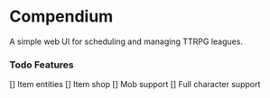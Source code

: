 # Compendium

A simple web UI for scheduling and managing TTRPG leagues.

### Todo Features
[] Item entities
[] Item shop
[] Mob support
[] Full character support
